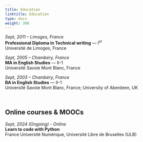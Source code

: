 ```yaml
---
title: Education
linktitle: Education
type: docs
weight: 300
---
```


*Sept, 2011 – Limoges, France*  
**Professional Diploma in Technical writing** — I<sup>st</sup>  
Université de Limoges, France  

 
*Sept, 2005 – Chambéry, France*  
**MA in English Studies** — II-1  
Université Savoie Mont Blanc, France

*Sept, 2003 – Chambéry, France*  
**BA in English Studies** — II-1   
Université Savoie Mont Blanc, France; University of Aberdeen, UK  

&nbsp;

## Online courses & MOOCs


*Sept, 2024 (Ongoing) - Online*   
**Learn to code with Python**  
France Université Numérique, Université Libre de Bruxelles (ULB)  

